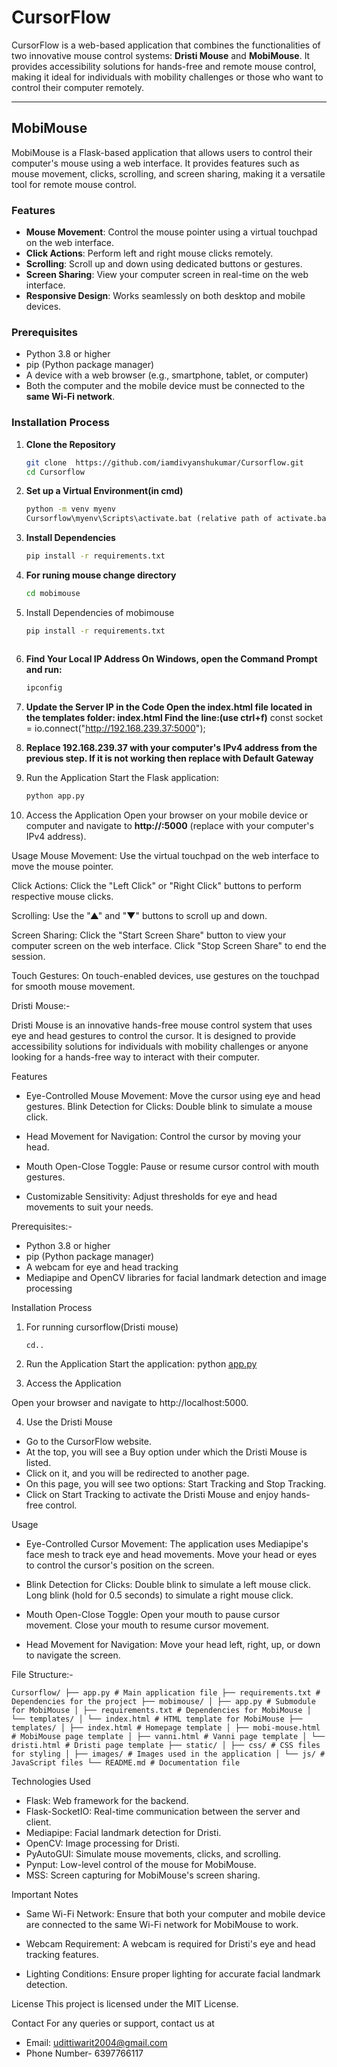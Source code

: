 # CursorFlow

CursorFlow is a web-based application that combines the functionalities of two innovative mouse control systems: **Dristi Mouse** and **MobiMouse**. It provides accessibility solutions for hands-free and remote mouse control, making it ideal for individuals with mobility challenges or those who want to control their computer remotely.

---

## MobiMouse

MobiMouse is a Flask-based application that allows users to control their computer's mouse using a web interface. It provides features such as mouse movement, clicks, scrolling, and screen sharing, making it a versatile tool for remote mouse control.

### Features
- **Mouse Movement**: Control the mouse pointer using a virtual touchpad on the web interface.
- **Click Actions**: Perform left and right mouse clicks remotely.
- **Scrolling**: Scroll up and down using dedicated buttons or gestures.
- **Screen Sharing**: View your computer screen in real-time on the web interface.
- **Responsive Design**: Works seamlessly on both desktop and mobile devices.

### Prerequisites
- Python 3.8 or higher
- pip (Python package manager)
- A device with a web browser (e.g., smartphone, tablet, or computer)
- Both the computer and the mobile device must be connected to the **same Wi-Fi network**.

### Installation Process
1. **Clone the Repository**
   ```bash
   git clone  https://github.com/iamdivyanshukumar/Cursorflow.git
   cd Cursorflow

2. **Set up a Virtual Environment(in cmd)**
   ```cmd
   python -m venv myenv
   Cursorflow\myenv\Scripts\activate.bat (relative path of activate.bat)

3. **Install Dependencies**
   ```cmd
   pip install -r requirements.txt

   
4. **For runing mouse change directory**
   ```cmd
   cd mobimouse
5. Install Dependencies of mobimouse
   ```cmd
   pip install -r requirements.txt

   

6. **Find Your Local IP Address
On Windows, open the Command Prompt and run:**
    ```cmd
   ipconfig

7. **Update the Server IP in the Code
  Open the index.html file located in the templates folder:
  index.html
  Find the line:(use ctrl+f)**
  const socket = io.connect("http://192.168.239.37:5000");

8. **Replace 192.168.239.37 with your computer's IPv4 address from the previous step. If it is not working then replace with  Default Gateway**
9. Run the Application Start the Flask application:
   ```cmd
   python app.py
10. Access the Application
Open your browser on your mobile device or computer and navigate to **http://<your-ip>:5000** (replace <your-ip> with your computer's IPv4 address).

Usage
Mouse Movement: Use the virtual touchpad on the web interface to move the mouse pointer.

Click Actions: Click the "Left Click" or "Right Click" buttons to perform respective mouse clicks.

Scrolling: Use the "▲" and "▼" buttons to scroll up and down.

Screen Sharing: Click the "Start Screen Share" button to view your computer screen on the web interface. Click "Stop Screen Share" to end the session.

Touch Gestures: On touch-enabled devices, use gestures on the touchpad for smooth mouse movement.


Dristi Mouse:-

Dristi Mouse is an innovative hands-free mouse control system that uses eye and head gestures to control the cursor. It is designed to provide accessibility solutions for individuals with mobility challenges or anyone looking for a hands-free way to interact with their computer.

Features
- Eye-Controlled Mouse Movement: Move the cursor using eye and head gestures.
Blink Detection for Clicks: Double blink to simulate a mouse click.

- Head Movement for Navigation: Control the cursor by moving your head.

- Mouth Open-Close Toggle: Pause or resume cursor control with mouth gestures.

- Customizable Sensitivity: Adjust thresholds for eye and head movements to suit your needs.

Prerequisites:-

- Python 3.8 or higher
- pip (Python package manager)
- A webcam for eye and head tracking
- Mediapipe and OpenCV libraries for facial landmark detection and image processing

Installation Process

1. For running cursorflow(Dristi mouse)
   ```bash
   cd..

3. Run the Application Start the application:
python [app.py](http://vscodecontentref/3)

4. Access the Application

Open your browser and navigate to http://localhost:5000.

4. Use the Dristi Mouse

- Go to the CursorFlow website.
- At the top, you will see a Buy option under which the Dristi Mouse is listed.
- Click on it, and you will be redirected to another page.
- On this page, you will see two options: Start Tracking and Stop Tracking.
- Click on Start Tracking to activate the Dristi Mouse and enjoy hands-free control.

Usage
- Eye-Controlled Cursor Movement: The application uses Mediapipe's face mesh to track eye and head movements. Move your head or eyes to control the cursor's position on the screen.

- Blink Detection for Clicks: Double blink to simulate a left mouse click. Long blink (hold for 0.5 seconds) to simulate a right mouse click.

- Mouth Open-Close Toggle: Open your mouth to pause cursor movement. Close your mouth to resume cursor movement.

- Head Movement for Navigation: Move your head left, right, up, or down to navigate the screen.

File Structure:-

<pre><code>Cursorflow/ ├── app.py # Main application file ├── requirements.txt # Dependencies for the project ├── mobimouse/ │ ├── app.py # Submodule for MobiMouse │ ├── requirements.txt # Dependencies for MobiMouse │ └── templates/ │ └── index.html # HTML template for MobiMouse ├── templates/ │ ├── index.html # Homepage template │ ├── mobi-mouse.html # MobiMouse page template │ ├── vanni.html # Vanni page template │ └── dristi.html # Dristi page template ├── static/ │ ├── css/ # CSS files for styling │ ├── images/ # Images used in the application │ └── js/ # JavaScript files └── README.md # Documentation file </code></pre>

Technologies Used
- Flask: Web framework for the backend.
- Flask-SocketIO: Real-time communication between the server and client.
- Mediapipe: Facial landmark detection for Dristi.
- OpenCV: Image processing for Dristi.
- PyAutoGUI: Simulate mouse movements, clicks, and scrolling.
- Pynput: Low-level control of the mouse for MobiMouse.
- MSS: Screen capturing for MobiMouse's screen sharing.

Important Notes
- Same Wi-Fi Network: Ensure that both your computer and mobile device are connected to the same Wi-Fi network for MobiMouse to work.

- Webcam Requirement: A webcam is required for Dristi's eye and head tracking features.

- Lighting Conditions: Ensure proper lighting for accurate facial landmark detection.

License
This project is licensed under the MIT License.

Contact
For any queries or support, contact us at
 - Email: udittiwarit2004@gmail.com
 - Phone Number- 6397766117
